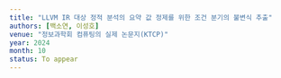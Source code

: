 ```yaml
---
title: "LLVM IR 대상 정적 분석의 요약 값 정제를 위한 조건 분기의 불변식 추출"
authors: [백소연, 이성호]
venue: "정보과학회 컴퓨팅의 실제 논문지(KTCP)"
year: 2024
month: 10
status: To appear
---
```

